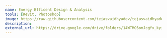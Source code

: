 ```yaml
---
name: Energy Efficent Design & Analysis 
tools: [Revit, Photoshop]
image: https://raw.githubusercontent.com/tejasvaidhyadev/tejasvaidhyadev.github.io/master/_images/revit.png
description: 
external_url: https://drive.google.com/drive/folders/14WTMO5omJcgYx_kyi__z6Vcc6Vtml5BQ
---
```

